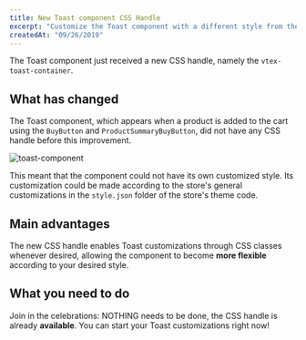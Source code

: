 ```yaml
---
title: New Toast component CSS Handle 
excerpt: "Customize the Toast component with a different style from the rest of the store thanks to its new CSS handle."
createdAt: "09/26/2019"
---
```


The Toast component just received a new CSS handle, namely the `vtex-toast-container`. 

## What has changed

The Toast component, which appears when a product is added to the cart using the `BuyButton` and `ProductSummaryBuyButton`, did not have any CSS handle before this improvement. 

![toast-component](https://user-images.githubusercontent.com/52087100/65715148-ed154b00-e072-11e9-9a2d-cb6037c84b8d.png)

This meant that the component could not have its own customized style. Its customization could be made according to the store's general customizations in the `style.json` folder of the store's theme code.

## Main advantages

The new CSS handle enables Toast customizations through CSS classes whenever desired, allowing the component to become **more flexible** according to your desired style. 

## What you need to do

Join in the celebrations: NOTHING needs to be done, the CSS handle is already **available**. You can start your Toast customizations right now!
